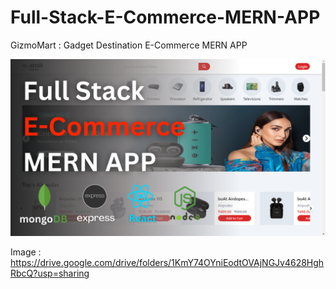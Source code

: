 # Full-Stack-E-Commerce-MERN-APP
GizmoMart : Gadget Destination  E-Commerce MERN APP

![Alt text](Full%20Stack%20E-Commerce%20MERN%20App.png?raw=true "Title")



Image : https://drive.google.com/drive/folders/1KmY74OYniEodtOVAjNGJv4628HghRbcQ?usp=sharing

